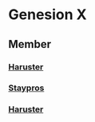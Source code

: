 # Genesion X

## Member

### <a href="https://github.com/haruster">Haruster</a>
### <a href="https://github.com/staypros">Staypros</a>
### <a href="https://github.com/haruster">Haruster</a>

